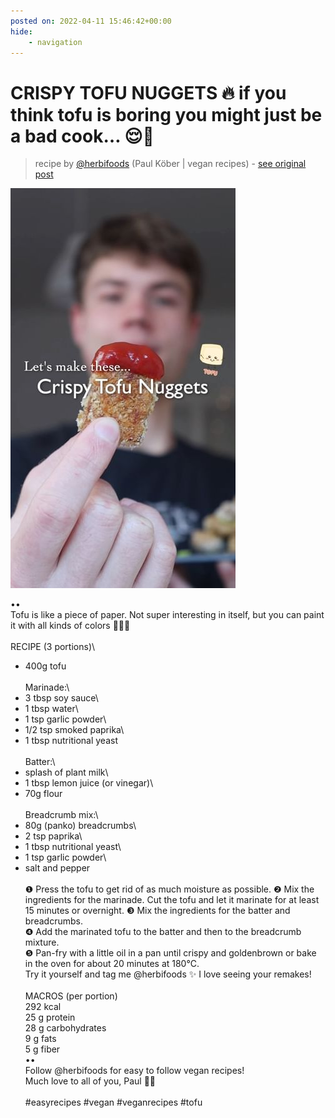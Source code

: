```yaml
---
posted on: 2022-04-11 15:46:42+00:00
hide:
    - navigation
---
```


# CRISPY TOFU NUGGETS 🔥 if you think tofu is boring you might just be a bad cook… 😌🌱 

> recipe by [@herbifoods](https://www.instagram.com/herbifoods/) 
(Paul Köber | vegan recipes) - [see original post](https://instagram.com/p/CcN1tZJq1VH)

![](../img/herbifoods_11-04-2022_1504.png)

••\
Tofu is like a piece of paper. Not super interesting in itself, but you can paint it with all kinds of colors 🧑🏼‍🎨\
⠀\
RECIPE (3 portions)\
- 400g tofu\
⠀\
Marinade:\
- 3 tbsp soy sauce\
- 1 tbsp water\
- 1 tsp garlic powder\
- 1/2 tsp smoked paprika\
- 1 tbsp nutritional yeast\
⠀\
Batter:\
- splash of plant milk\
- 1 tbsp lemon juice (or vinegar)\
- 70g flour\
⠀\
Breadcrumb mix:\
- 80g (panko) breadcrumbs\
- 2 tsp paprika\
- 1 tbsp nutritional yeast\
- 1 tsp garlic powder\
- salt and pepper\
⠀\
❶ Press the tofu to get rid of as much moisture as possible. ❷ Mix the ingredients for the marinade. Cut the tofu and let it marinate for at least 15 minutes or overnight. ❸ Mix the ingredients for the batter and breadcrumbs.\
❹ Add the marinated tofu to the batter and then to the breadcrumb mixture.\
❺ Pan-fry with a little oil in a pan until crispy and goldenbrown or bake in the oven for about 20 minutes at 180°C.\
Try it yourself and tag me @herbifoods ✨ I love seeing your remakes!\
⠀ \
MACROS (per portion)\
292 kcal\
25 g protein\
28 g carbohydrates\
9 g fats\
5 g fiber\
••\
Follow @herbifoods for easy to follow vegan recipes!\
Much love to all of you, Paul 👋💚\
⠀\
\#easyrecipes \#vegan \#veganrecipes \#tofu 